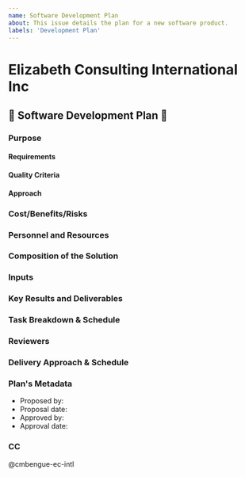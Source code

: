 ```yaml
---
name: Software Development Plan
about: This issue details the plan for a new software product.
labels: 'Development Plan'
---
```

# Elizabeth Consulting International Inc
## 📜 Software Development Plan 📜
### Purpose
<!-- State the purpose of this software product. What are the overall goals and objectives? -->

#### Requirements
<!-- Requirements of the solution. -->

#### Quality Criteria
<!-- A quantitative statement of the specifications that should be met. -->

#### Approach
<!-- How will you solve the associated problem. -->

### Cost/Benefits/Risks
<!-- Analyze the cost/benefits/risks associated with the proposal. -->

### Personnel and Resources
<!-- List the resources and personnel required to implement the Proposal. 
Lead: 
Support:
Reviewers:
Other Stakeholders:
-->

### Composition of the Solution
<!-- Describe the main components of the software solution. -->

### Inputs
<!-- Describe the inputs to the software solution. -->

### Key Results and Deliverables
<!-- Describe the key results, deliverables, quality expectations, and performance metrics. -->

### Task Breakdown & Schedule
<!-- A preliminary list of PRs and a preliminary timeline of PRs, milestones, and key results.
- [ ] Task/PR 1
- [ ] Task/PR 2 -->

### Reviewers
<!-- Name the reviewers of this software product.  -->

### Delivery Approach & Schedule
<!-- Estimate the delivery of interim products and the final product.  
- Delivery Date: YYYY-MM-DD
-->

### Plan's Metadata
- Proposed by:
- Proposal date:
- Approved by:
- Approval date:

### CC
@cmbengue-ec-intl

